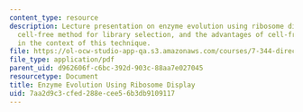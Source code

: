 ```yaml
---
content_type: resource
description: Lecture presentation on enzyme evolution using ribosome display, a completely
  cell-free method for library selection, and the advantages of cell-free selection
  in the context of this technique.
file: https://ol-ocw-studio-app-qa.s3.amazonaws.com/courses/7-344-directed-evolution-engineering-biocatalysts-spring-2008/7aa2d9c3cfed288ecee56b3db9109117_ses11_slides.pdf
file_type: application/pdf
parent_uid: d962606f-c6bc-392d-903c-88aa7e027045
resourcetype: Document
title: Enzyme Evolution Using Ribosome Display
uid: 7aa2d9c3-cfed-288e-cee5-6b3db9109117
---
```

